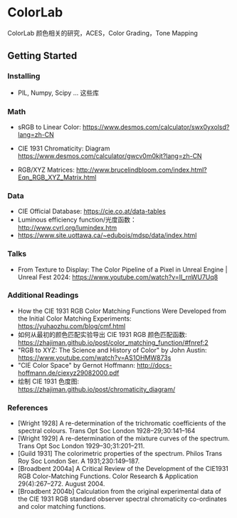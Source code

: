 # ColorLab

ColorLab 颜色相关的研究，ACES，Color Grading，Tone Mapping


## Getting Started 

### Installing

* PIL, Numpy, Scipy ... 这些库


### Math

* sRGB to Linear Color: https://www.desmos.com/calculator/swx0yxolsd?lang=zh-CN
* CIE 1931 Chromaticity: Diagram https://www.desmos.com/calculator/gwcv0m0kjt?lang=zh-CN

* RGB/XYZ Matrices: http://www.brucelindbloom.com/index.html?Eqn_RGB_XYZ_Matrix.html

### Data

* CIE Official Database: https://cie.co.at/data-tables
* Luminous efficiency function/光度函数：http://www.cvrl.org/lumindex.htm
* https://www.site.uottawa.ca/~edubois/mdsp/data/index.html
### Talks
* From Texture to Display: The Color Pipeline of a Pixel in Unreal Engine | Unreal Fest 2024: https://www.youtube.com/watch?v=II_rnWU7Uq8


### Additional Readings

* How the CIE 1931 RGB Color Matching Functions Were Developed from the Initial Color Matching Experiments: https://yuhaozhu.com/blog/cmf.html
* 如何从最初的颜色匹配实验导出 CIE 1931 RGB 颜色匹配函数: https://zhajiman.github.io/post/color_matching_function/#fnref:2
* "RGB to XYZ: The Science and History of Color" by John Austin: https://www.youtube.com/watch?v=AS1OHMW873s
* "CIE Color Space" by Gernot Hoffmann: http://docs-hoffmann.de/ciexyz29082000.pdf
* 绘制 CIE 1931 色度图: https://zhajiman.github.io/post/chromaticity_diagram/

### References
* [Wright 1928] A re-determination of the trichromatic coefficients of the spectral colours. Trans Opt Soc London 1928–29;30:141–164
* [Wright 1929] A re-determination of the mixture curves of the spectrum. Trans Opt Soc London 1929–30;31:201–211.
* [Guild 1931] The colorimetric properties of the spectrum. Philos Trans Roy Soc London Ser. A 1931;230:149–187.
* [Broadbent 2004a] A Critical Review of the Development of the CIE1931 RGB Color-Matching Functions. Color Research & Application 29(4):267–272. August 2004.
* [Broadbent 2004b] Calculation from the original experimental data of the CIE 1931 RGB standard observer spectral chromaticity co-ordinates and color matching functions.
